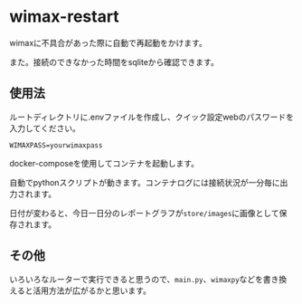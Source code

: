 # wimax-restart
wimaxに不具合があった際に自動で再起動をかけます。

また。接続のできなかった時間をsqliteから確認できます。

## 使用法
ルートディレクトリに.envファイルを作成し、クイック設定webのパスワードを入力してください。
```
WIMAXPASS=yourwimaxpass
```
docker-composeを使用してコンテナを起動します。

自動でpythonスクリプトが動きます。コンテナログには接続状況が一分毎に出力されます。

日付が変わると、今日一日分のレポートグラフが`store/images`に画像として保存されます。

## その他
いろいろなルーターで実行できると思うので、`main.py`、`wimaxpy`などを書き換えると活用方法が広がるかと思います。